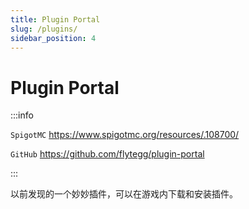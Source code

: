 ```yaml
---
title: Plugin Portal
slug: /plugins/
sidebar_position: 4
---
```


# Plugin Portal

:::info

`SpigotMC` https://www.spigotmc.org/resources/.108700/

`GitHub` https://github.com/flytegg/plugin-portal

:::

以前发现的一个妙妙插件，可以在游戏内下载和安装插件。
